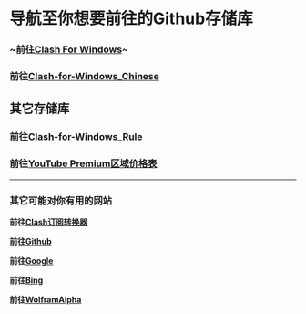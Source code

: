 # 导航至你想要前往的Github存储库

### ~前往[Clash For Windows](https://web.archive.org/web/*/https://github.com/Fndroid/clash_for_windows_pkg)~

### 前往[Clash-for-Windows_Chinese](https://github.com/Z-Siqi/Clash-for-Windows_Chinese)

## 其它存储库

### 前往[Clash-for-Windows_Rule](https://github.com/Z-Siqi/Clash-for-Windows_Rule)
### 前往[YouTube Premium区域价格表](https://github.com/Z-Siqi/YT-Premium-Area-price)

***

### 其它可能对你有用的网站

**前往[Clash订阅转换器](https://acl4ssr-sub.github.io)**

**前往[Github](https://github.com)**

**前往[Google](https://google.com)**

**前往[Bing](https://www.bing.com)**

**前往[WolframAlpha](https://www.wolframalpha.com/)**
